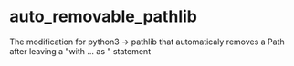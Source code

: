 # auto_removable_pathlib
The modification for python3 -> pathlib that automaticaly removes a Path after leaving a "with ... as " statement 
